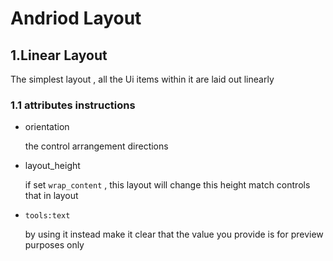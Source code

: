 # Andriod Layout 


## 1.Linear Layout 

The simplest layout , all the Ui items within it are laid out linearly 

### 1.1 attributes instructions

- orientation 

    the control arrangement directions 
    

- layout_height 
    
    if set `wrap_content` , this layout will change this height match controls that in layout 

 
- `tools:text`

    by using it instead make it clear that the value you provide is for preview purposes only 




